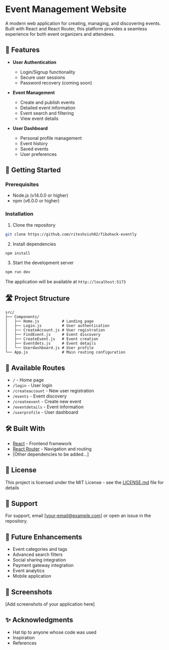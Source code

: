 # Event Management Website

A modern web application for creating, managing, and discovering events. Built with React and React Router, this platform provides a seamless experience for both event organizers and attendees.

## 🌟 Features

- **User Authentication**
  - Login/Signup functionality
  - Secure user sessions
  - Password recovery (coming soon)

- **Event Management**
  - Create and publish events
  - Detailed event information
  - Event search and filtering
  - View event details

- **User Dashboard**
  - Personal profile management
  - Event history
  - Saved events
  - User preferences

## 🚀 Getting Started

### Prerequisites
- Node.js (v14.0.0 or higher)
- npm (v6.0.0 or higher)

### Installation

1. Clone the repository
```bash
git clone https://github.com/riteshvish02/fibohack-evently
```

2. Install dependencies
```bash
npm install
```

3. Start the development server
```bash
npm run dev
```

The application will be available at `http://localhost:5173`

## 🛣️ Project Structure

```
src/
├── Components/
│   ├── Home.js          # Landing page
│   ├── Login.js         # User authentication
│   ├── CreateAccount.js # User registration
│   ├── FindEvent.js     # Event discovery
│   ├── CreateEvent.js   # Event creation
│   ├── Eventdets.js     # Event details
│   └── Userdashboard.js # User profile
└── App.js               # Main routing configuration
```

## 🔄 Available Routes

- `/` - Home page
- `/login` - User login
- `/createaccount` - New user registration
- `/events` - Event discovery
- `/createevent` - Create new event
- `/eventdetails` - Event information
- `/userprofile` - User dashboard

## 🛠️ Built With

- [React](https://reactjs.org/) - Frontend framework
- [React Router](https://reactrouter.com/) - Navigation and routing
- [Other dependencies to be added...]



## 📜 License

This project is licensed under the MIT License - see the [LICENSE.md](LICENSE.md) file for details

## 🤝 Support

For support, email [your-email@example.com] or open an issue in the repository.

## 🔮 Future Enhancements

- Event categories and tags
- Advanced search filters
- Social sharing integration
- Payment gateway integration
- Event analytics
- Mobile application

## 📸 Screenshots

[Add screenshots of your application here]

## ✨ Acknowledgments

- Hat tip to anyone whose code was used
- Inspiration
- References
